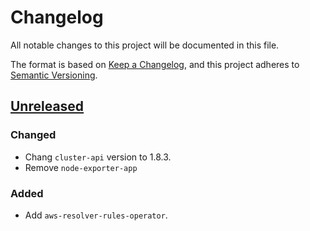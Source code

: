 # Changelog

All notable changes to this project will be documented in this file.

The format is based on [Keep a Changelog](https://keepachangelog.com/en/1.0.0/),
and this project adheres to [Semantic Versioning](https://semver.org/spec/v2.0.0.html).



## [Unreleased]

### Changed

- Chang `cluster-api` version to 1.8.3.
- Remove `node-exporter-app`

### Added

- Add `aws-resolver-rules-operator`.

[Unreleased]: https://github.com/giantswarm/gcp-app-collection/tree/master
